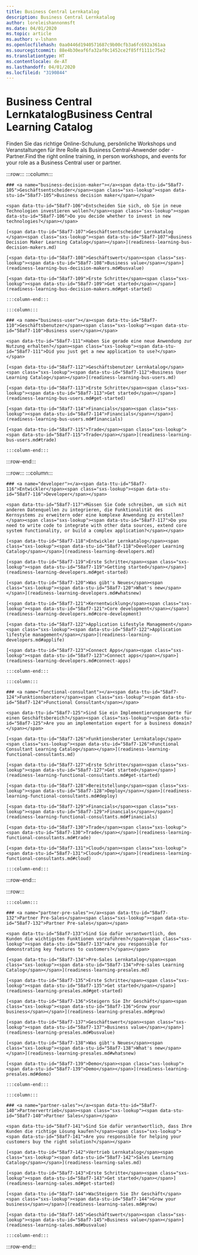 ```yaml
---
title: Business Central Lernkatalog
description: Business Central Lernkatalog
author: loreleishannonmsft
ms.date: 04/01/2020
ms.topic: article
ms.author: v-lshann
ms.openlocfilehash: 0aa0446d1940571687c9b00cfb3a6fc692a361aa
ms.sourcegitcommit: 88e4b30eaf6fa32af0c1452ce2f85ff1111c75e2
ms.translationtype: HT
ms.contentlocale: de-AT
ms.lasthandoff: 04/01/2020
ms.locfileid: "3190844"
---
```

# <a name="business-central-learning-catalog"></a><span data-ttu-id="58af7-103">Business Central Lernkatalog</span><span class="sxs-lookup"><span data-stu-id="58af7-103">Business Central Learning Catalog</span></span>
<span data-ttu-id="58af7-104">Finden Sie das richtige Online-Schulung, persönliche Workshops und Veranstaltungen für Ihre Rolle als Business Central-Anwender oder -Partner.</span><span class="sxs-lookup"><span data-stu-id="58af7-104">Find the right online training, in person workshops, and events for your role as a Business Central user or partner.</span></span>

:::row:::
    :::column:::

    ### <a name="business-decision-maker"></a><span data-ttu-id="58af7-105">Geschäftsentscheider</span><span class="sxs-lookup"><span data-stu-id="58af7-105">Business decision maker</span></span>

    <span data-ttu-id="58af7-106">Entscheiden Sie sich, ob Sie in neue Technologien investieren wollen?</span><span class="sxs-lookup"><span data-stu-id="58af7-106">Do you decide whether to invest in new technologies?</span></span> 

    [<span data-ttu-id="58af7-107">Geschäftsentscheider Lernkatalog </span><span class="sxs-lookup"><span data-stu-id="58af7-107">Business Decision Maker Learning Catalog</span></span>](readiness-learning-bus-decision-makers.md)

    [<span data-ttu-id="58af7-108">Geschäftswert</span><span class="sxs-lookup"><span data-stu-id="58af7-108">Business value</span></span>](readiness-learning-bus-decision-makers.md#busvalue)

    [<span data-ttu-id="58af7-109">Erste Schritte</span><span class="sxs-lookup"><span data-stu-id="58af7-109">Get started</span></span>](readiness-learning-bus-decision-makers.md#get-started)

    :::column-end:::

    :::column:::

    ### <a name="business-user"></a><span data-ttu-id="58af7-110">Geschäftsbenutzer</span><span class="sxs-lookup"><span data-stu-id="58af7-110">Business user</span></span>

    <span data-ttu-id="58af7-111">Haben Sie gerade eine neue Anwendung zur Nutzung erhalten?</span><span class="sxs-lookup"><span data-stu-id="58af7-111">Did you just get a new application to use?</span></span> 

    [<span data-ttu-id="58af7-112">Geschäftsbenutzer Lernkatalog</span><span class="sxs-lookup"><span data-stu-id="58af7-112">Business User Learning Catalog</span></span>](readiness-learning-bus-users.md)

    [<span data-ttu-id="58af7-113">Erste Schritte</span><span class="sxs-lookup"><span data-stu-id="58af7-113">Get started</span></span>](readiness-learning-bus-users.md#get-started)

    [<span data-ttu-id="58af7-114">Financials</span><span class="sxs-lookup"><span data-stu-id="58af7-114">Financials</span></span>](readiness-learning-bus-users.md#financials)

    [<span data-ttu-id="58af7-115">Trade</span><span class="sxs-lookup"><span data-stu-id="58af7-115">Trade</span></span>](readiness-learning-bus-users.md#trade)

    :::column-end:::

:::row-end:::

:::row:::
    :::column:::

    ### <a name="developer"></a><span data-ttu-id="58af7-116">Entwickler</span><span class="sxs-lookup"><span data-stu-id="58af7-116">Developer</span></span>

    <span data-ttu-id="58af7-117">Müssen Sie Code schreiben, um sich mit anderen Datenquellen zu integrieren, die Funktionalität des Kernsystems zu erweitern oder eine komplexe Anwendung zu erstellen?</span><span class="sxs-lookup"><span data-stu-id="58af7-117">Do you need to write code to integrate with other data sources, extend core system functionality, or build a complex application?</span></span>

    [<span data-ttu-id="58af7-118">Entwickler Lernkatalog</span><span class="sxs-lookup"><span data-stu-id="58af7-118">Developer Learning Catalog</span></span>](readiness-learning-developers.md)

    [<span data-ttu-id="58af7-119">Erste Schritte</span><span class="sxs-lookup"><span data-stu-id="58af7-119">Getting started</span></span>](readiness-learning-developers.md#get-started)

    [<span data-ttu-id="58af7-120">Was gibt's Neues</span><span class="sxs-lookup"><span data-stu-id="58af7-120">What's new</span></span>](readiness-learning-developers.md#whatsnew)

    [<span data-ttu-id="58af7-121">Kernentwicklung</span><span class="sxs-lookup"><span data-stu-id="58af7-121">Core development</span></span>](readiness-learning-developers.md#core-development)

    [<span data-ttu-id="58af7-122">Application Lifestyle Management</span><span class="sxs-lookup"><span data-stu-id="58af7-122">Application lifestyle management</span></span>](readiness-learning-developers.md#applife)

    [<span data-ttu-id="58af7-123">Connect Apps</span><span class="sxs-lookup"><span data-stu-id="58af7-123">Connect apps</span></span>](readiness-learning-developers.md#connect-apps)

    :::column-end:::

    :::column:::

    ### <a name="functional-consultant"></a><span data-ttu-id="58af7-124">Funktionsberater</span><span class="sxs-lookup"><span data-stu-id="58af7-124">Functional Consultant</span></span>
    
    <span data-ttu-id="58af7-125">Sind Sie ein Implementierungsexperte für einen Geschäftsbereich?</span><span class="sxs-lookup"><span data-stu-id="58af7-125">Are you an implementation expert for a business domain?</span></span> 

    [<span data-ttu-id="58af7-126">Funktionsberater Lernkatalog</span><span class="sxs-lookup"><span data-stu-id="58af7-126">Functional Consultant Learning Catalog</span></span>](readiness-learning-functional-consultants.md)

    [<span data-ttu-id="58af7-127">Erste Schritte</span><span class="sxs-lookup"><span data-stu-id="58af7-127">Get started</span></span>](readiness-learning-functional-consultants.md#get-started)

    [<span data-ttu-id="58af7-128">Bereitstellung</span><span class="sxs-lookup"><span data-stu-id="58af7-128">Deploy</span></span>](readiness-learning-functional-consultants.md#deploy)

    [<span data-ttu-id="58af7-129">Financials</span><span class="sxs-lookup"><span data-stu-id="58af7-129">Financials</span></span>](readiness-learning-functional-consultants.md#financials)

    [<span data-ttu-id="58af7-130">Trade</span><span class="sxs-lookup"><span data-stu-id="58af7-130">Trade</span></span>](readiness-learning-functional-consultants.md#trade)

    [<span data-ttu-id="58af7-131">Cloud</span><span class="sxs-lookup"><span data-stu-id="58af7-131">Cloud</span></span>](readiness-learning-functional-consultants.md#cloud)

    :::column-end:::

:::row-end:::

:::row:::

    :::column:::

    ### <a name="partner-pre-sales"></a><span data-ttu-id="58af7-132">Partner Pre-Sales</span><span class="sxs-lookup"><span data-stu-id="58af7-132">Partner Pre-sales</span></span>

    <span data-ttu-id="58af7-133">Sind Sie dafür verantwortlich, den Kunden die wichtigsten Funktionen vorzuführen?</span><span class="sxs-lookup"><span data-stu-id="58af7-133">Are you responsible for demonstrating key features to customers?</span></span> 

    [<span data-ttu-id="58af7-134">Pre-Sales Lernkatalog</span><span class="sxs-lookup"><span data-stu-id="58af7-134">Pre-sales Learning Catalog</span></span>](readiness-learning-presales.md)

    [<span data-ttu-id="58af7-135">Erste Schritte</span><span class="sxs-lookup"><span data-stu-id="58af7-135">Get started</span></span>](readiness-learning-presales.md#get-started)

    [<span data-ttu-id="58af7-136">Steigern Sie Ihr Geschäft</span><span class="sxs-lookup"><span data-stu-id="58af7-136">Grow your business</span></span>](readiness-learning-presales.md#grow)

    [<span data-ttu-id="58af7-137">Geschäftswert</span><span class="sxs-lookup"><span data-stu-id="58af7-137">Business value</span></span>](readiness-learning-presales.md#busvalue)

    [<span data-ttu-id="58af7-138">Was gibt's Neues</span><span class="sxs-lookup"><span data-stu-id="58af7-138">What's new</span></span>](readiness-learning-presales.md#whatsnew)

    [<span data-ttu-id="58af7-139">Demo</span><span class="sxs-lookup"><span data-stu-id="58af7-139">Demo</span></span>](readiness-learning-presales.md#demo)

    :::column-end:::

    :::column:::

    ### <a name="partner-sales"></a><span data-ttu-id="58af7-140">Partnervertrieb</span><span class="sxs-lookup"><span data-stu-id="58af7-140">Partner Sales</span></span>

    <span data-ttu-id="58af7-141">Sind Sie dafür verantwortlich, dass Ihre Kunden die richtige Lösung kaufen?</span><span class="sxs-lookup"><span data-stu-id="58af7-141">Are you responsible for helping your customers buy the right solution?</span></span> 

    [<span data-ttu-id="58af7-142">Vertrieb Lernkatalog</span><span class="sxs-lookup"><span data-stu-id="58af7-142">Sales Learning Catalog</span></span>](readiness-learning-sales.md)

    [<span data-ttu-id="58af7-143">Erste Schritte</span><span class="sxs-lookup"><span data-stu-id="58af7-143">Get started</span></span>](readiness-learning-sales.md#get-started)

    [<span data-ttu-id="58af7-144">WacSteigern Sie Ihr Geschäft</span><span class="sxs-lookup"><span data-stu-id="58af7-144">Grow your business</span></span>](readiness-learning-sales.md#grow)

    [<span data-ttu-id="58af7-145">Geschäftswert</span><span class="sxs-lookup"><span data-stu-id="58af7-145">Business value</span></span>](readiness-learning-sales.md#busvalue)

    :::column-end:::

:::row-end:::
